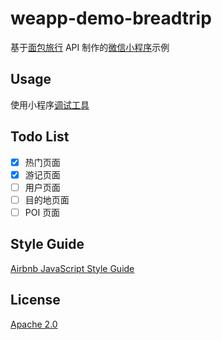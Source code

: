 # weapp-demo-breadtrip

基于[面包旅行](http://breadtrip.com/) API 制作的[微信小程序](https://mp.weixin.qq.com/debug/wxadoc/dev/index.html)示例

## Usage

使用小程序[调试工具](https://mp.weixin.qq.com/debug/wxadoc/dev/devtools/download.html)

## Todo List

- [x] 热门页面
- [x] 游记页面
- [ ] 用户页面
- [ ] 目的地页面
- [ ] POI 页面

## Style Guide

[Airbnb JavaScript Style Guide](https://github.com/airbnb/javascript)

## License

[Apache 2.0](LICENSE)
